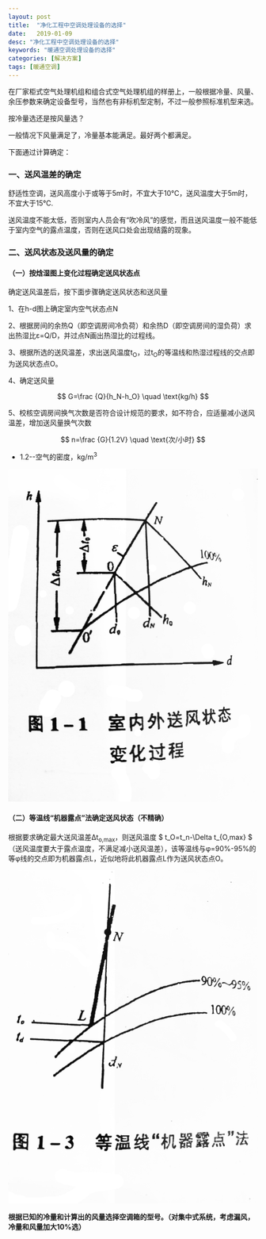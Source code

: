 ```yaml
---
layout: post
title:  "净化工程中空调处理设备的选择"
date:   2019-01-09
desc: "净化工程中空调处理设备的选择"
keywords: "暖通空调处理设备的选择"
categories: [解决方案]
tags: [暖通空调]
---
```


<script src='//cdn.bootcss.com/mathjax/2.7.5/MathJax.js?config=TeX-MML-AM_CHTML' async></script>

在厂家柜式空气处理机组和组合式空气处理机组的样册上，一般根据冷量、风量、余压参数来确定设备型号，当然也有非标机型定制，不过一般参照标准机型来选。

按冷量选还是按风量选？

一般情况下风量满足了，冷量基本能满足。最好两个都满足。

下面通过计算确定：

### 一、送风温差的确定

舒适性空调，送风高度小于或等于5m时，不宜大于10℃，送风温度大于5m时，不宜大于15℃.

送风温度不能太低，否则室内人员会有“吹冷风”的感觉，而且送风温度一般不能低于室内空气的露点温度，否则在送风口处会出现结露的现象。

### 二、送风状态及送风量的确定

#### （一）按焓湿图上变化过程确定送风状态点

确定送风温差后，按下面步骤确定送风状态和送风量

1、在h-d图上确定室内空气状态点N

2、根据房间的余热Q（即空调房间冷负荷）和余热D（即空调房间的湿负荷）求出热湿比ε=Q/D，并过点N画出热湿比的过程线。

3、根据所选的送风温差，求出送风温度t<sub>O</sub>，过t<sub>O</sub>的等温线和热湿过程线的交点即为送风状态点O。

4、确定送风量

$$ G=\frac {Q}{h_N-h_O} \quad \text{kg/h} $$

5、校核空调房间换气次数是否符合设计规范的要求，如不符合，应适量减小送风温差，增加送风量换气次数

$$ n=\frac {G}{1.2V} \quad \text{次/小时} $$

- 1.2--空气的密度，kg/m<sup>3</sup>

![](/static/img/2019/01/0101.jpg)

#### （二）等温线“机器露点”法确定送风状态（不精确）

根据要求确定最大送风温差Δt<sub>o,max</sub>，则送风温度 $ t_O=t_n-\Delta t_{O,max} $（送风温度要大于露点温度，不满足减小送风温差），该等温线与φ=90%-95%的等φ线的交点即为机器露点L，近似地将此机器露点L作为送风状态点O。

![](/static/img/2019/01/0102.jpg)

**根据已知的冷量和计算出的风量选择空调箱的型号。（对集中式系统，考虑漏风，冷量和风量加大10%选）**
